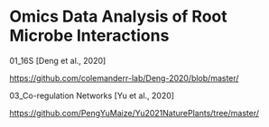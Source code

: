 # Omics Data Analysis of Root Microbe Interactions





 01_16S [Deng et al., 2020]


https://github.com/colemanderr-lab/Deng-2020/blob/master/

 03_Co-regulation Networks [Yu et al., 2020]  

https://github.com/PengYuMaize/Yu2021NaturePlants/tree/master/


